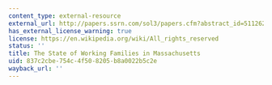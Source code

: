 ```yaml
---
content_type: external-resource
external_url: http://papers.ssrn.com/sol3/papers.cfm?abstract_id=511262
has_external_license_warning: true
license: https://en.wikipedia.org/wiki/All_rights_reserved
status: ''
title: The State of Working Families in Massachusetts
uid: 837c2cbe-754c-4f50-8205-b8a0022b5c2e
wayback_url: ''
---
```


